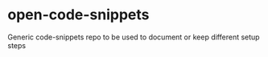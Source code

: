 # open-code-snippets
Generic code-snippets repo to be used to document or keep different setup steps

